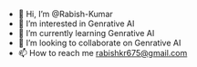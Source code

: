 - 👋 Hi, I’m @Rabish-Kumar
- 👀 I’m interested in Genrative AI
- 🌱 I’m currently learning Genrative AI
- 💞️ I’m looking to collaborate on Genrative AI
- 📫 How to reach me rabishkr675@gmail.com

<!---
Rabish-Kumar/Rabish-Kumar is a ✨ special ✨ repository because its `README.md` (this file) appears on your GitHub profile.
You can click the Preview link to take a look at your changes.
--->
